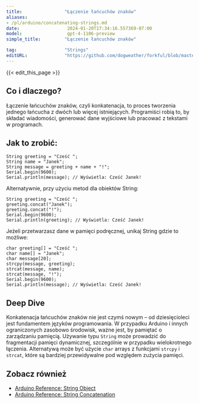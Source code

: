 ```yaml
---
title:                "Łączenie łańcuchów znaków"
aliases:
- /pl/arduino/concatenating-strings.md
date:                  2024-01-20T17:34:16.557369-07:00
model:                 gpt-4-1106-preview
simple_title:         "Łączenie łańcuchów znaków"

tag:                  "Strings"
editURL:              "https://github.com/dogweather/forkful/blob/master/content/pl/arduino/concatenating-strings.md"
---
```


{{< edit_this_page >}}

## Co i dlaczego?
Łączenie łańcuchów znaków, czyli konkatenacja, to proces tworzenia jednego łańcucha z dwóch lub więcej istniejących. Programiści robią to, by składać wiadomości, generować dane wyjściowe lub pracować z tekstami w programach.

## Jak to zrobić:
```Arduino
String greeting = "Cześć ";
String name = "Janek";
String message = greeting + name + "!";
Serial.begin(9600);
Serial.println(message); // Wyświetla: Cześć Janek!
```

Alternatywnie, przy użyciu metod dla obiektów String:
```Arduino
String greeting = "Cześć ";
greeting.concat("Janek");
greeting.concat("!");
Serial.begin(9600);
Serial.println(greeting); // Wyświetla: Cześć Janek!
```

Jeżeli przetwarzasz dane w pamięci podręcznej, unikaj String gdzie to możliwe:
```Arduino
char greeting[] = "Cześć ";
char name[] = "Janek";
char message[20];
strcpy(message, greeting);
strcat(message, name);
strcat(message, "!");
Serial.begin(9600);
Serial.println(message); // Wyświetla: Cześć Janek!
```

## Deep Dive
Konkatenacja łańcuchów znaków nie jest czymś nowym – od dziesięcioleci jest fundamentem języków programowania. W przypadku Arduino i innych ograniczonych zasobowo środowisk, ważne jest, by pamiętać o zarządzaniu pamięcią. Używanie typu `String` może prowadzić do fragmentacji pamięci dynamicznej, szczególnie w przypadku wielokrotnego łączenia. Alternatywą może być użycie `char` arrays z funkcjami `strcpy` i `strcat`, które są bardziej przewidywalne pod względem zużycia pamięci.

## Zobacz również
- [Arduino Reference: String Object](https://www.arduino.cc/reference/en/language/variables/data-types/stringobject/)
- [Arduino Reference: String Concatenation](https://www.arduino.cc/en/Tutorial/BuiltInExamples/StringAdditionOperator)
